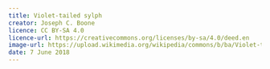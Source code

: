 ```yaml
---
title: Violet-tailed sylph
creator: Joseph C. Boone
licence: CC BY-SA 4.0
licence-url: https://creativecommons.org/licenses/by-sa/4.0/deed.en
image-url: https://upload.wikimedia.org/wikipedia/commons/b/ba/Violet-tailed_Sylph_2_JCB.jpg
date: 7 June 2018
---
```

